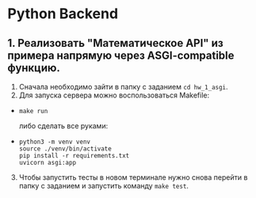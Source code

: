 # Python Backend

## 1. Реализовать "Математическое API" из примера напрямую через ASGI-compatible функцию.
1. Сначала необходимо зайти в папку с заданием ``cd hw_1_asgi``.
2. Для запуска сервера можно воспользоваться Makefile:
- ``make run`` 

    либо сделать все руками:
- ```shell
  python3 -m venv venv
  source ./venv/bin/activate
  pip install -r requirements.txt
  uvicorn asgi:app
  ```

3. Чтобы запустить тесты в новом терминале нужно снова перейти в папку с заданием и запустить команду ``make test``.